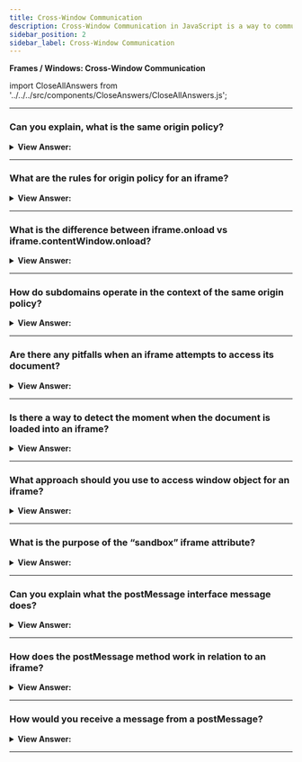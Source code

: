 ```yaml
---
title: Cross-Window Communication
description: Cross-Window Communication in JavaScript is a way to communicate between different windows. - JavaScript Interview Questions & Answers
sidebar_position: 2
sidebar_label: Cross-Window Communication
---
```


**Frames / Windows: Cross-Window Communication**

import CloseAllAnswers from '../../../src/components/CloseAnswers/CloseAllAnswers.js';

<CloseAllAnswers />

---

### Can you explain, what is the same origin policy?

<details>
  <summary><strong>View Answer:</strong></summary>
  <div>
  <div><strong>Interview Response:</strong> Two URLs are said to have the “same origin” if they have the same protocol, domain, and port. The “Same Origin” (same site) policy limits access of windows and frames to each other. The idea is that if a user has two pages open: one from john-smith.com, and another one is gmail.com, then they would not want a script from john-smith.com to read our mail from gmail.com. So, the purpose of the “Same Origin” policy is to protect users from information theft.
    </div><br />
  <div><strong className="codeExample">These URLs all share the same origin:</strong><br /><br />

  <div></div>

<div>
<ul>
<li>http://site.com</li>
<li>http://site.com/</li>
<li>http://site.com/my/page.html</li>
</ul>
</div>

  </div><br />
  <div><strong className="codeExample">These ones do not:</strong><br /><br />

  <div></div>

<div>
<ul>
<li>http://www.site.com (another domain: www. matters)</li>
<li>http://site.org (another domain: .org matters)</li>
<li>https://site.com (another protocol: https)</li>
<li>http://site.com:8080 (another port: 8080)</li>
</ul>
</div>

  </div>
  </div>
</details>

---

### What are the rules for origin policy for an iframe?

<details>
  <summary><strong>View Answer:</strong></summary>
  <div>
  <div><strong>Interview Response:</strong> The same rules that apply pop-up windows apply for iframes when it comes to origin policies. When we access something inside the embedded window, the browser checks if the iframe has the same origin. If that is not so then the access is denied (writing to location is an exception, it is still permitted).
    </div><br />
  <div><strong className="codeExample">Code Example:</strong><br /><br />

  <div></div>

```html
<iframe src="https://example.com" id="iframe"></iframe>

<script>
  iframe.onload = function () {
    // we can get the reference to the inner window
    let iframeWindow = iframe.contentWindow; // OK
    try {
      // ...but not to the document inside it
      let doc = iframe.contentDocument; // ERROR
    } catch (e) {
      alert(e); // Security Error (another origin)
    }

    // also we can't READ the URL of the page in iframe
    try {
      // Can't read URL from the Location object
      let href = iframe.contentWindow.location.href; // ERROR
    } catch (e) {
      alert(e); // Security Error
    }

    // ...we can WRITE into location (and thus load something else into the iframe)!
    iframe.contentWindow.location = '/'; // OK

    iframe.onload = null; // clear the handler, not to run it after the location change
  };
</script>
```

  </div>
  </div>
</details>

---

### What is the difference between iframe.onload vs iframe.contentWindow.onload?

<details>
  <summary><strong>View Answer:</strong></summary>
  <div>
  <div><strong>Interview Response:</strong> The iframe.onload event (on the &#8249;iframe&#8250; tag) is essentially the same as iframe.contentWindow.onload (on the embedded window object). It triggers when the embedded window fully loads with all resources. But we can’t access iframe.contentWindow.onload for an iframe from another origin, so we should use iframe.onload if that is the case.
    </div>
  </div>
</details>

---

### How do subdomains operate in the context of the same origin policy?

<details>
  <summary><strong>View Answer:</strong></summary>
  <div>
  <div><strong>Interview Response:</strong> By definition, two URLs with different domains have different origins. But if windows share the same second-level domain, for instance john.site.com, peter.site.com and site.com (so that their common second-level domain is site.com), we can make the browser ignore that difference, so that they can be treated as coming from the “same origin” for the purposes of cross-window communication. To make it work, each such window should run the code and assign the base domain to the subdomains.
    </div><br />
  <div><strong className="codeExample">Code Example:</strong><br /><br />

  <div></div>

```html
<script>
  document.domain = 'site.com';
</script>
```

  </div>
  </div>
</details>

---

### Are there any pitfalls when an iframe attempts to access its document?

<details>
  <summary><strong>View Answer:</strong></summary>
  <div>
  <div><strong>Interview Response:</strong> Yes, when an iframe comes from the same origin, and we may access its document, there is a pitfall. It is not related to cross-origin things, but it is important to know. Upon its creation an iframe immediately has a document. But that document is different from the one that loads into it! So, if we do something with the document immediately, that will probably be lost. We should not work with the document of a not-yet-loaded iframe, because that is the wrong document. If we set any event handlers on it, they will be ignored.
    </div><br />
  <div><strong className="codeExample">Code Example:</strong><br /><br />

  <div></div>

```html
<iframe src="/" id="iframe"></iframe>

<script>
  let oldDoc = iframe.contentDocument;
  iframe.onload = function () {
    let newDoc = iframe.contentDocument;
    // the loaded document is not the same as initial!
    alert(oldDoc == newDoc); // false
  };
</script>
```

  </div>
  </div>
</details>

---

### Is there a way to detect the moment when the document is loaded into an iframe?

<details>
  <summary><strong>View Answer:</strong></summary>
  <div>
  <div><strong>Interview Response:</strong> Yes, the right document is definitely at place when iframe.onload triggers. But it only triggers when the whole iframe with all resources is loaded. We can try to catch the moment earlier using checks in a setInterval method.
    </div><br />
  <div><strong className="codeExample">Code Example:</strong><br /><br />

  <div></div>

```html
<iframe src="/" id="iframe"></iframe>

<script>
  let oldDoc = iframe.contentDocument;

  // every 100 ms check if the document is the new one
  let timer = setInterval(() => {
    let newDoc = iframe.contentDocument;
    if (newDoc == oldDoc) return;

    alert('New document is here!');

    clearInterval(timer); // cancel setInterval, don't need it any more
  }, 100);
</script>
```

  </div>
  </div>
</details>

---

### What approach should you use to access window object for an iframe?

<details>
  <summary><strong>View Answer:</strong></summary>
  <div>
  <div><strong>Interview Response:</strong> An alternative way to get a window object for &#8249;iframe&#8250; – is to get it from the named collection window.frames. There are two approaches that you can use including by number or by name. By number: window.frames[0] – the window object for the first frame in the document. By name: window.frames.iframeName – the window object for the frame with name="iframeName".
    </div><br />
  <div><strong className="codeExample">Code Example:</strong><br /><br />

  <div></div>

```html
<iframe src="/" style="height:80px" name="win" id="iframe"></iframe>

<script>
  alert(iframe.contentWindow == frames[0]); // true
  alert(iframe.contentWindow == frames.win); // true
</script>
```

  </div>
  </div>
</details>

---

### What is the purpose of the “sandbox” iframe attribute?

<details>
  <summary><strong>View Answer:</strong></summary>
  <div>
  <div><strong>Interview Response:</strong> The sandbox attribute allows for the exclusion of certain actions inside an &#8249;iframe&#8250; to prevent it executing untrusted code. Its “sandboxes” the iframe by treating it as coming from another origin and/or applying other limitations. There is a “default set” of restrictions applied for &#8249;iframe sandbox src="..."&#8250;. But it can be relaxed if we provide a space-separated list of restrictions that should not be applied as a value of the attribute, like this: &#8249;iframe sandbox="allow-forms allow-popups"&#8250;. In other words, an empty "sandbox" attribute puts the strictest limitations possible, but we can put a space-delimited list of those that we want to lift.
    </div>br />
  <div><strong className="codeExample">Code Example:</strong><br /><br />

  <div></div>

```html
<script>
  <iframe src='demo_iframe_sandbox.htm' sandbox />; // STRICT SANDBOX LEVEL
</script>
```

  </div>
  </div>
</details>

---

### Can you explain what the postMessage interface message does?

<details>
  <summary><strong>View Answer:</strong></summary>
  <div>
  <div><strong>Interview Response:</strong> The postMessage interface allows windows to talk to each other no matter which origin they are from. So, it is a way around the “Same Origin” policy. It allows a window from john-smith.com to talk to gmail.com and exchange information, but only if they both agree and call corresponding JavaScript functions. That makes it safe for users. The interface has two parts or arguments.
    </div>
  </div>
</details>

---

### How does the postMessage method work in relation to an iframe?

<details>
  <summary><strong>View Answer:</strong></summary>
  <div>
  <div><strong>Interview Response:</strong> The window that wants to send a message calls postMessage method of the receiving window. In other words, if we want to send the message to win, we should call win.postMessage(data, targetOrigin). The data argument is the data to we are attempting to send. It can be any object, the data is cloned using the “structured serialization algorithm”. IE supports only strings, so we should JSON.stringify complex objects to support that browser. The targetOrigin specifies the origin for the target window, so that only a window from the given origin will get the message.
    </div><br />
  <div><strong className="codeExample">Code Example:</strong><br /><br />

  <div></div>

```html
<iframe src="http://example.com" name="example">
  <script>
    let win = window.frames.example;

    win.postMessage('message', 'http://example.com');
  </script>
</iframe>
```

  </div>
  </div>
</details>

---

### How would you receive a message from a postMessage?

<details>
  <summary><strong>View Answer:</strong></summary>
  <div>
  <div><strong>Interview Response:</strong> To receive a message, the target window should have a handler on the message event. It triggers when postMessage is called (and targetOrigin check is successful). The event object has special properties including the data, origin, and source properties. The data property holds to the data from the postMessage. The origin property holds the value of the originating document. The source is the reference to the sender window. We can immediately source.postMessage(...) back if we want.
    </div><br />
  <div><strong className="codeExample">Code Example:</strong><br /><br />

  <div></div>

```js
window.addEventListener('message', function (event) {
  if (event.origin != 'http://javascript.info') {
    // something from an unknown domain, let's ignore it
    return;
  }

  alert('received: ' + event.data);

  // can message back using event.source.postMessage(...)
});
```

  </div>
  </div>
</details>

---
